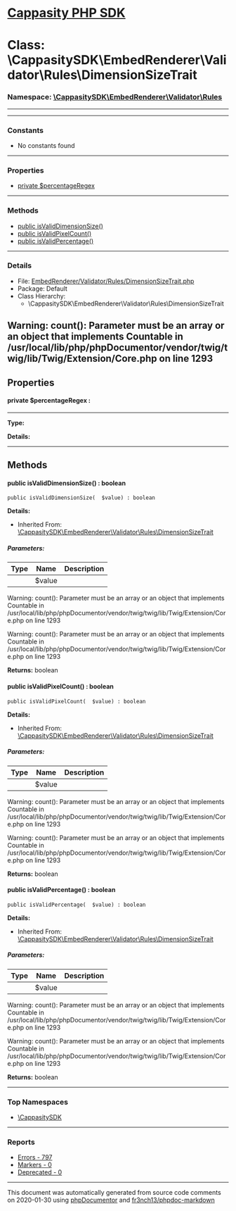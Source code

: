 # [Cappasity PHP SDK](../home.md)

# Class: \CappasitySDK\EmbedRenderer\Validator\Rules\DimensionSizeTrait
### Namespace: [\CappasitySDK\EmbedRenderer\Validator\Rules](../namespaces/CappasitySDK.EmbedRenderer.Validator.Rules.md)
---
---
### Constants
* No constants found
---
### Properties
* [private $percentageRegex](../classes/CappasitySDK.EmbedRenderer.Validator.Rules.DimensionSizeTrait.md#property_percentageRegex)
---
### Methods
* [public isValidDimensionSize()](../classes/CappasitySDK.EmbedRenderer.Validator.Rules.DimensionSizeTrait.md#method_isValidDimensionSize)
* [public isValidPixelCount()](../classes/CappasitySDK.EmbedRenderer.Validator.Rules.DimensionSizeTrait.md#method_isValidPixelCount)
* [public isValidPercentage()](../classes/CappasitySDK.EmbedRenderer.Validator.Rules.DimensionSizeTrait.md#method_isValidPercentage)
---
### Details
* File: [EmbedRenderer/Validator/Rules/DimensionSizeTrait.php](../files/EmbedRenderer.Validator.Rules.DimensionSizeTrait.md)
* Package: Default
* Class Hierarchy:
  * \CappasitySDK\EmbedRenderer\Validator\Rules\DimensionSizeTrait

Warning: count(): Parameter must be an array or an object that implements Countable in /usr/local/lib/php/phpDocumentor/vendor/twig/twig/lib/Twig/Extension/Core.php on line 1293
---
## Properties
<a name="property_percentageRegex"></a>
#### private $percentageRegex : 
---
**Type:** 

**Details:**



---
## Methods
<a name="method_isValidDimensionSize" class="anchor"></a>
#### public isValidDimensionSize() : boolean

```
public isValidDimensionSize(  $value) : boolean
```

**Details:**
* Inherited From: [\CappasitySDK\EmbedRenderer\Validator\Rules\DimensionSizeTrait](../classes/CappasitySDK.EmbedRenderer.Validator.Rules.DimensionSizeTrait.md)
##### Parameters:
| Type | Name | Description |
| ---- | ---- | ----------- |
| <code></code> | $value  |  |

Warning: count(): Parameter must be an array or an object that implements Countable in /usr/local/lib/php/phpDocumentor/vendor/twig/twig/lib/Twig/Extension/Core.php on line 1293

Warning: count(): Parameter must be an array or an object that implements Countable in /usr/local/lib/php/phpDocumentor/vendor/twig/twig/lib/Twig/Extension/Core.php on line 1293

**Returns:** boolean


<a name="method_isValidPixelCount" class="anchor"></a>
#### public isValidPixelCount() : boolean

```
public isValidPixelCount(  $value) : boolean
```

**Details:**
* Inherited From: [\CappasitySDK\EmbedRenderer\Validator\Rules\DimensionSizeTrait](../classes/CappasitySDK.EmbedRenderer.Validator.Rules.DimensionSizeTrait.md)
##### Parameters:
| Type | Name | Description |
| ---- | ---- | ----------- |
| <code></code> | $value  |  |

Warning: count(): Parameter must be an array or an object that implements Countable in /usr/local/lib/php/phpDocumentor/vendor/twig/twig/lib/Twig/Extension/Core.php on line 1293

Warning: count(): Parameter must be an array or an object that implements Countable in /usr/local/lib/php/phpDocumentor/vendor/twig/twig/lib/Twig/Extension/Core.php on line 1293

**Returns:** boolean


<a name="method_isValidPercentage" class="anchor"></a>
#### public isValidPercentage() : boolean

```
public isValidPercentage(  $value) : boolean
```

**Details:**
* Inherited From: [\CappasitySDK\EmbedRenderer\Validator\Rules\DimensionSizeTrait](../classes/CappasitySDK.EmbedRenderer.Validator.Rules.DimensionSizeTrait.md)
##### Parameters:
| Type | Name | Description |
| ---- | ---- | ----------- |
| <code></code> | $value  |  |

Warning: count(): Parameter must be an array or an object that implements Countable in /usr/local/lib/php/phpDocumentor/vendor/twig/twig/lib/Twig/Extension/Core.php on line 1293

Warning: count(): Parameter must be an array or an object that implements Countable in /usr/local/lib/php/phpDocumentor/vendor/twig/twig/lib/Twig/Extension/Core.php on line 1293

**Returns:** boolean



---

### Top Namespaces

* [\CappasitySDK](../namespaces/CappasitySDK.html.md)

---

### Reports
* [Errors - 797](../reports/errors.md)
* [Markers - 0](../reports/markers.md)
* [Deprecated - 0](../reports/deprecated.md)

---

This document was automatically generated from source code comments on 2020-01-30 using [phpDocumentor](http://www.phpdoc.org/) and [fr3nch13/phpdoc-markdown](https://github.com/fr3nch13/phpdoc-markdown)
